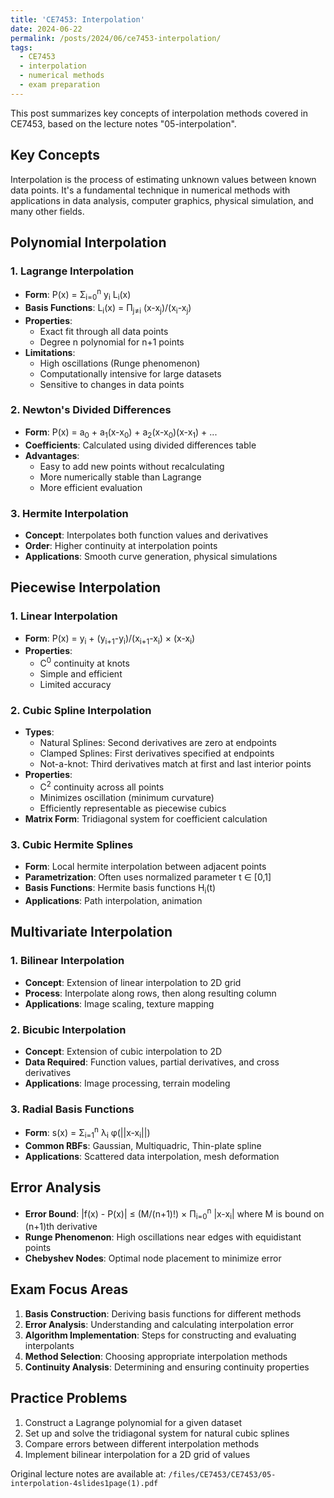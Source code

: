 ```yaml
---
title: 'CE7453: Interpolation'
date: 2024-06-22
permalink: /posts/2024/06/ce7453-interpolation/
tags:
  - CE7453
  - interpolation
  - numerical methods
  - exam preparation
---
```


This post summarizes key concepts of interpolation methods covered in CE7453, based on the lecture notes "05-interpolation".

## Key Concepts

Interpolation is the process of estimating unknown values between known data points. It's a fundamental technique in numerical methods with applications in data analysis, computer graphics, physical simulation, and many other fields.

## Polynomial Interpolation

### 1. Lagrange Interpolation

- **Form**: P(x) = Σ<sub>i=0</sub><sup>n</sup> y<sub>i</sub> L<sub>i</sub>(x)
- **Basis Functions**: L<sub>i</sub>(x) = Π<sub>j≠i</sub> (x-x<sub>j</sub>)/(x<sub>i</sub>-x<sub>j</sub>)
- **Properties**:
  - Exact fit through all data points
  - Degree n polynomial for n+1 points
- **Limitations**:
  - High oscillations (Runge phenomenon)
  - Computationally intensive for large datasets
  - Sensitive to changes in data points

### 2. Newton's Divided Differences

- **Form**: P(x) = a<sub>0</sub> + a<sub>1</sub>(x-x<sub>0</sub>) + a<sub>2</sub>(x-x<sub>0</sub>)(x-x<sub>1</sub>) + ...
- **Coefficients**: Calculated using divided differences table
- **Advantages**:
  - Easy to add new points without recalculating
  - More numerically stable than Lagrange
  - More efficient evaluation

### 3. Hermite Interpolation

- **Concept**: Interpolates both function values and derivatives
- **Order**: Higher continuity at interpolation points
- **Applications**: Smooth curve generation, physical simulations

## Piecewise Interpolation

### 1. Linear Interpolation

- **Form**: P(x) = y<sub>i</sub> + (y<sub>i+1</sub>-y<sub>i</sub>)/(x<sub>i+1</sub>-x<sub>i</sub>) × (x-x<sub>i</sub>)
- **Properties**:
  - C<sup>0</sup> continuity at knots
  - Simple and efficient
  - Limited accuracy

### 2. Cubic Spline Interpolation

- **Types**:
  - Natural Splines: Second derivatives are zero at endpoints
  - Clamped Splines: First derivatives specified at endpoints
  - Not-a-knot: Third derivatives match at first and last interior points
- **Properties**:
  - C<sup>2</sup> continuity across all points
  - Minimizes oscillation (minimum curvature)
  - Efficiently representable as piecewise cubics
- **Matrix Form**: Tridiagonal system for coefficient calculation

### 3. Cubic Hermite Splines

- **Form**: Local hermite interpolation between adjacent points
- **Parametrization**: Often uses normalized parameter t ∈ [0,1]
- **Basis Functions**: Hermite basis functions H<sub>i</sub>(t)
- **Applications**: Path interpolation, animation

## Multivariate Interpolation

### 1. Bilinear Interpolation

- **Concept**: Extension of linear interpolation to 2D grid
- **Process**: Interpolate along rows, then along resulting column
- **Applications**: Image scaling, texture mapping

### 2. Bicubic Interpolation

- **Concept**: Extension of cubic interpolation to 2D
- **Data Required**: Function values, partial derivatives, and cross derivatives
- **Applications**: Image processing, terrain modeling

### 3. Radial Basis Functions

- **Form**: s(x) = Σ<sub>i=1</sub><sup>n</sup> λ<sub>i</sub> φ(||x-x<sub>i</sub>||)
- **Common RBFs**: Gaussian, Multiquadric, Thin-plate spline
- **Applications**: Scattered data interpolation, mesh deformation

## Error Analysis

- **Error Bound**: |f(x) - P(x)| ≤ (M/(n+1)!) × Π<sub>i=0</sub><sup>n</sup> |x-x<sub>i</sub>|
  where M is bound on (n+1)th derivative
- **Runge Phenomenon**: High oscillations near edges with equidistant points
- **Chebyshev Nodes**: Optimal node placement to minimize error

## Exam Focus Areas

1. **Basis Construction**: Deriving basis functions for different methods
2. **Error Analysis**: Understanding and calculating interpolation error
3. **Algorithm Implementation**: Steps for constructing and evaluating interpolants
4. **Method Selection**: Choosing appropriate interpolation methods
5. **Continuity Analysis**: Determining and ensuring continuity properties

## Practice Problems

1. Construct a Lagrange polynomial for a given dataset
2. Set up and solve the tridiagonal system for natural cubic splines
3. Compare errors between different interpolation methods
4. Implement bilinear interpolation for a 2D grid of values

Original lecture notes are available at: `/files/CE7453/CE7453/05-interpolation-4slides1page(1).pdf` 